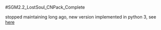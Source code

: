 #SGM2.2_LostSoul_CNPack_Complete


stopped maintaining long ago, new version implemented in python 3, see [here](https://github.com/wzyddg/stalker_auto-trans-tool_remake)
